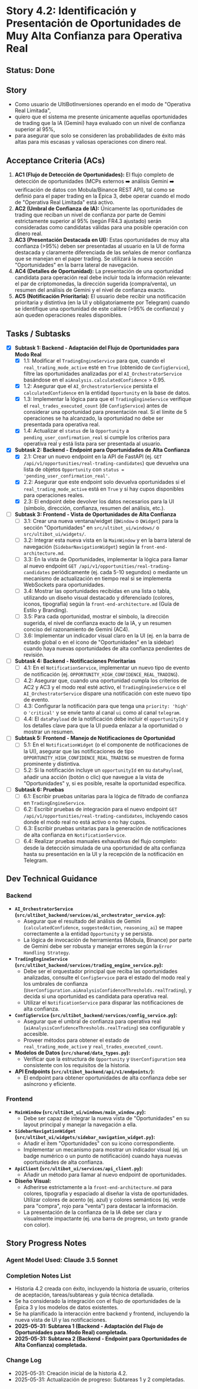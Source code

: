 # Story 4.2: Identificación y Presentación de Oportunidades de Muy Alta Confianza para Operativa Real

## Status: Done

## Story

- Como usuario de UltiBotInversiones operando en el modo de "Operativa Real Limitada",
- quiero que el sistema me presente únicamente aquellas oportunidades de trading que la IA (Gemini) haya evaluado con un nivel de confianza superior al 95%,
- para asegurar que solo se consideren las probabilidades de éxito más altas para mis escasas y valiosas operaciones con dinero real.

## Acceptance Criteria (ACs)

1.  **AC1 (Flujo de Detección de Oportunidades):** El flujo completo de detección de oportunidades (MCPs externos ➡️ análisis Gemini ➡️ verificación de datos con Mobula/Binance REST API), tal como se definió para el paper trading en la Épica 3, debe operar cuando el modo de "Operativa Real Limitada" está activo.
2.  **AC2 (Umbral de Confianza de IA):** Únicamente las oportunidades de trading que reciban un nivel de confianza por parte de Gemini estrictamente superior al 95% (según FR4.3 ajustado) serán consideradas como candidatas válidas para una posible operación con dinero real.
3.  **AC3 (Presentación Destacada en UI):** Estas oportunidades de muy alta confianza (>95%) deben ser presentadas al usuario en la UI de forma destacada y claramente diferenciada de las señales de menor confianza que se manejan en el paper trading. Se utilizará la nueva sección "Oportunidades" en la barra lateral de navegación.
4.  **AC4 (Detalles de Oportunidad):** La presentación de una oportunidad candidata para operación real debe incluir toda la información relevante: el par de criptomonedas, la dirección sugerida (compra/venta), un resumen del análisis de Gemini y el nivel de confianza exacto.
5.  **AC5 (Notificación Prioritaria):** El usuario debe recibir una notificación prioritaria y distintiva (en la UI y obligatoriamente por Telegram) cuando se identifique una oportunidad de este calibre (>95% de confianza) y aún queden operaciones reales disponibles.

## Tasks / Subtasks

- [x] **Subtask 1: Backend - Adaptación del Flujo de Oportunidades para Modo Real**
  - [x] 1.1: Modificar el `TradingEngineService` para que, cuando el `real_trading_mode_active` esté en `True` (obtenido de `ConfigService`), filtre las oportunidades analizadas por el `AI_OrchestratorService` basándose en el `aiAnalysis.calculatedConfidence` > 0.95.
  - [x] 1.2: Asegurar que el `AI_OrchestratorService` persista el `calculatedConfidence` en la entidad `Opportunity` en la base de datos.
  - [x] 1.3: Implementar la lógica para que el `TradingEngineService` verifique el `real_trades_executed_count` (de `ConfigService`) antes de considerar una oportunidad para presentación real. Si el límite de 5 operaciones se ha alcanzado, la oportunidad no debe ser presentada para operativa real.
  - [x] 1.4: Actualizar el `status` de la `Opportunity` a `pending_user_confirmation_real` si cumple los criterios para operativa real y está lista para ser presentada al usuario.

- [x] **Subtask 2: Backend - Endpoint para Oportunidades de Alta Confianza**
  - [x] 2.1: Crear un nuevo endpoint en la API de FastAPI (ej. `GET /api/v1/opportunities/real-trading-candidates`) que devuelva una lista de objetos `Opportunity` con `status = 'pending_user_confirmation_real'`.
  - [x] 2.2: Asegurar que este endpoint solo devuelva oportunidades si el `real_trading_mode_active` está en `True` y si hay cupos disponibles para operaciones reales.
  - [x] 2.3: El endpoint debe devolver los datos necesarios para la UI (símbolo, dirección, confianza, resumen del análisis, etc.).

- [ ] **Subtask 3: Frontend - Vista de Oportunidades de Alta Confianza**
  - [ ] 3.1: Crear una nueva ventana/widget (`QWindow` o `QWidget`) para la sección "Oportunidades" en `src/ultibot_ui/windows/` o `src/ultibot_ui/widgets/`.
  - [ ] 3.2: Integrar esta nueva vista en la `MainWindow` y en la barra lateral de navegación (`SidebarNavigationWidget`) según la `front-end-architecture.md`.
  - [ ] 3.3: En la vista de Oportunidades, implementar la lógica para llamar al nuevo endpoint `GET /api/v1/opportunities/real-trading-candidates` periódicamente (ej. cada 5-10 segundos) o mediante un mecanismo de actualización en tiempo real si se implementa WebSockets para oportunidades.
  - [ ] 3.4: Mostrar las oportunidades recibidas en una lista o tabla, utilizando un diseño visual destacado y diferenciado (colores, iconos, tipografía) según la `front-end-architecture.md` (Guía de Estilo y Branding).
  - [ ] 3.5: Para cada oportunidad, mostrar el símbolo, la dirección sugerida, el nivel de confianza exacto de la IA, y un resumen conciso del razonamiento de Gemini (AC4).
  - [ ] 3.6: Implementar un indicador visual claro en la UI (ej. en la barra de estado global o en el icono de "Oportunidades" en la sidebar) cuando haya nuevas oportunidades de alta confianza pendientes de revisión.

- [ ] **Subtask 4: Backend - Notificaciones Prioritarias**
  - [ ] 4.1: En el `NotificationService`, implementar un nuevo tipo de evento de notificación (ej. `OPPORTUNITY_HIGH_CONFIDENCE_REAL_TRADING`).
  - [ ] 4.2: Asegurar que, cuando una oportunidad cumpla los criterios de AC2 y AC3 y el modo real esté activo, el `TradingEngineService` o el `AI_OrchestratorService` dispare una notificación con este nuevo tipo de evento.
  - [ ] 4.3: Configurar la notificación para que tenga una `priority: 'high'` o `'critical'` y se envíe tanto al canal `ui` como al canal `telegram`.
  - [ ] 4.4: El `dataPayload` de la notificación debe incluir el `opportunityId` y los detalles clave para que la UI pueda enlazar a la oportunidad o mostrar un resumen.

- [ ] **Subtask 5: Frontend - Manejo de Notificaciones de Oportunidad**
  - [ ] 5.1: En el `NotificationWidget` (o el componente de notificaciones de la UI), asegurar que las notificaciones de tipo `OPPORTUNITY_HIGH_CONFIDENCE_REAL_TRADING` se muestren de forma prominente y distintiva.
  - [ ] 5.2: Si la notificación incluye un `opportunityId` en su `dataPayload`, añadir una acción (botón o clic) que navegue a la vista de "Oportunidades" y, si es posible, resalte la oportunidad específica.

- [ ] **Subtask 6: Pruebas**
  - [ ] 6.1: Escribir pruebas unitarias para la lógica de filtrado de confianza en `TradingEngineService`.
  - [ ] 6.2: Escribir pruebas de integración para el nuevo endpoint `GET /api/v1/opportunities/real-trading-candidates`, incluyendo casos donde el modo real no está activo o no hay cupos.
  - [ ] 6.3: Escribir pruebas unitarias para la generación de notificaciones de alta confianza en `NotificationService`.
  - [ ] 6.4: Realizar pruebas manuales exhaustivas del flujo completo: desde la detección simulada de una oportunidad de alta confianza hasta su presentación en la UI y la recepción de la notificación en Telegram.

## Dev Technical Guidance

### Backend

-   **`AI_OrchestratorService` (`src/ultibot_backend/services/ai_orchestrator_service.py`):**
    -   Asegurar que el resultado del análisis de Gemini (`calculatedConfidence`, `suggestedAction`, `reasoning_ai`) se mapee correctamente a la entidad `Opportunity` y se persista.
    -   La lógica de invocación de herramientas (Mobula, Binance) por parte de Gemini debe ser robusta y manejar errores según la `Error Handling Strategy`.
-   **`TradingEngineService` (`src/ultibot_backend/services/trading_engine_service.py`):**
    -   Debe ser el orquestador principal que reciba las oportunidades analizadas, consulte el `ConfigService` para el estado del modo real y los umbrales de confianza (`UserConfiguration.aiAnalysisConfidenceThresholds.realTrading`), y decida si una oportunidad es candidata para operativa real.
    -   Utilizar el `NotificationService` para disparar las notificaciones de alta confianza.
-   **`ConfigService` (`src/ultibot_backend/services/config_service.py`):**
    -   Asegurar que el umbral de confianza para operativa real (`aiAnalysisConfidenceThresholds.realTrading`) sea configurable y accesible.
    -   Proveer métodos para obtener el estado de `real_trading_mode_active` y `real_trades_executed_count`.
-   **Modelos de Datos (`src/shared/data_types.py`):**
    -   Verificar que la estructura de `Opportunity` y `UserConfiguration` sea consistente con los requisitos de la historia.
-   **API Endpoints (`src/ultibot_backend/api/v1/endpoints/`):**
    -   El endpoint para obtener oportunidades de alta confianza debe ser asíncrono y eficiente.

### Frontend

-   **`MainWindow` (`src/ultibot_ui/windows/main_window.py`):**
    -   Debe ser capaz de integrar la nueva vista de "Oportunidades" en su layout principal y manejar la navegación a ella.
-   **`SidebarNavigationWidget` (`src/ultibot_ui/widgets/sidebar_navigation_widget.py`):**
    -   Añadir el ítem "Oportunidades" con su icono correspondiente.
    -   Implementar un mecanismo para mostrar un indicador visual (ej. un badge numérico o un punto de notificación) cuando haya nuevas oportunidades de alta confianza.
-   **`ApiClient` (`src/ultibot_ui/services/api_client.py`):**
    -   Añadir un método para llamar al nuevo endpoint de oportunidades.
-   **Diseño Visual:**
    -   Adherirse estrictamente a la `front-end-architecture.md` para colores, tipografía y espaciado al diseñar la vista de oportunidades. Utilizar colores de acento (ej. azul) y colores semánticos (ej. verde para "compra", rojo para "venta") para destacar la información.
    -   La presentación de la confianza de la IA debe ser clara y visualmente impactante (ej. una barra de progreso, un texto grande con color).

## Story Progress Notes

### Agent Model Used: Claude 3.5 Sonnet

### Completion Notes List

- Historia 4.2 creada con éxito, incluyendo la historia de usuario, criterios de aceptación, tareas/subtareas y guía técnica detallada.
- Se ha considerado la integración con el flujo de oportunidades de la Épica 3 y los modelos de datos existentes.
- Se ha planificado la interacción entre backend y frontend, incluyendo la nueva vista de UI y las notificaciones.
- **2025-05-31: Subtarea 1 (Backend - Adaptación del Flujo de Oportunidades para Modo Real) completada.**
- **2025-05-31: Subtarea 2 (Backend - Endpoint para Oportunidades de Alta Confianza) completada.**

### Change Log
- 2025-05-31: Creación inicial de la historia 4.2.
- 2025-05-31: Actualización de progreso: Subtareas 1 y 2 completadas.
